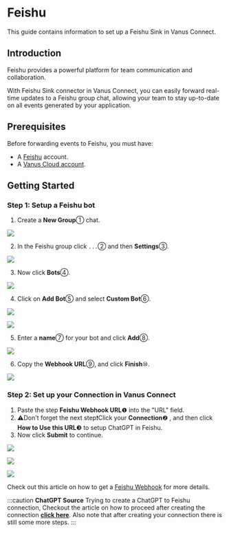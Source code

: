 # Feishu

This guide contains information to set up a Feishu Sink in Vanus Connect.

## Introduction

Feishu provides a powerful platform for team communication and collaboration.

With Feishu Sink connector in Vanus Connect, you can easily forward real-time updates to a Feishu group chat, allowing your team to stay up-to-date on all events generated by your application.

## Prerequisites

Before forwarding events to Feishu, you must have:

- A [Feishu](https://www.feishu.cn) account.
- A [Vanus Cloud account](https://cloud.vanus.ai).

## Getting Started

### Step 1: Setup a Feishu bot
1.  Create a **New Group**① chat.

![](images/cloud_feishu_1.webp)

2.  In the Feishu group click `...`②  and then **Settings**③.

![](images/cloud_feishu_2.webp)

3.  Now click **Bots**④.

![](images/cloud_feishu_3.webp)

4.  Click on **Add Bot**⑤ and select **Custom Bot**⑥.

![](images/cloud_feishu_4.webp)

![](images/cloud_feishu_5.webp)

5.  Enter a **name**⑦ for your bot and click **Add**⑧.

![](images/cloud_feishu_6.webp)

6.  Copy the **Webhook URL**⑨, and click **Finish**⑩.

![](images/cloud_feishu_7.webp)


### Step 2: Set up your Connection in Vanus Connect  

1.  Paste the step **Feishu Webhook URL**❶ into the "URL" field.&#x20;
2.  ⚠Don't forget the next step❗Click your **Connection**❷ , and then click **How to Use this URL**❸ to setup ChatGPT in Feishu.&#x20;
3.  Now click **Submit** to continue.

![](images/cloud_feishu_8.webp)

![](images/cloud_feishu_9.webp)

![](images/cloud_feishu_10.webp)

Check out this article on how to get a [Feishu Webhook](https://www.vanus.ai/blog/retrieve-feishu-webhook-url/) for more details.

:::caution
**ChatGPT Source**
Trying to create a ChatGPT to Feishu connection, Checkout the article on how to proceed after creating the connection [**click here**](https://xjxt2gkbqf.feishu.cn/wiki/wikcnQpoi1rqoo4jI7q7j4iMYob).
Also note that after creating your connection there is still some more steps.
:::


